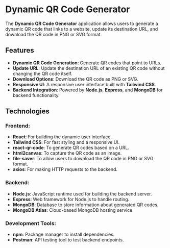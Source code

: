 # Dynamic QR Code Generator

The **Dynamic QR Code Generator** application allows users to generate a dynamic QR code that links to a website, update its destination URL, and download the QR code in PNG or SVG format.

## Features

- **Dynamic QR Code Generation**: Generate QR codes that point to URLs.
- **Update URL**: Update the destination URL of an existing QR code without changing the QR code itself.
- **Download Options**: Download the QR code as PNG or SVG.
- **Responsive UI**: A responsive user interface built with **Tailwind CSS**.
- **Backend Integration**: Powered by **Node.js**, **Express**, and **MongoDB** for backend functionality.

## Technologies

### Frontend:

- **React**: For building the dynamic user interface.
- **Tailwind CSS**: For fast styling and a responsive UI.
- **react-qr-code**: To generate QR codes based on a URL.
- **html2canvas**: To capture the QR code as an image.
- **file-saver**: To allow users to download the QR code in PNG or SVG format.
- **axios**: For making HTTP requests to the backend.

### Backend:

- **Node.js**: JavaScript runtime used for building the backend server.
- **Express**: Web framework for Node.js to handle routing.
- **MongoDB**: Database to store information about generated QR codes.
- **MongoDB Atlas**: Cloud-based MongoDB hosting service.

### Development Tools:

- **npm**: Package manager to install dependencies.
- **Postman**: API testing tool to test backend endpoints.
